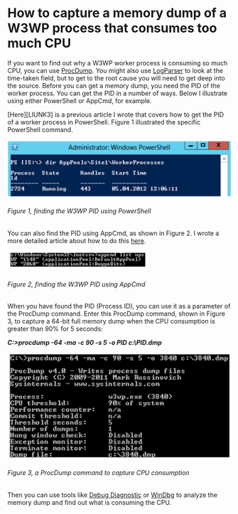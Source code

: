 # How to capture a memory dump of a W3WP process that consumes too much CPU

If you want to find out why a W3WP worker process is consuming so much CPU, you can use [ProcDump][LINK1].  You might also use [LogParser][LINK2] to look at the time-taken field, but to get to the root cause you will need to get deep into the source.  Before you can get a memory dump, you need the PID of the worker process.  You can get the PID in a number of ways.  Below I illustrate using either PowerShell or AppCmd, for example.

[Here][LIUNK3] is a previous article I wrote that covers how to get the PID of a worker process in PowerShell.  Figure 1 illustrated the specific PowerShell command.

![finding the W3WP PID using PowerShell][FIGURE1]
###### Figure 1, finding the W3WP PID using PowerShell

You can also find the PID using AppCmd, as shown in Figure 2.  I wrote a more detailed article about how to do this [here][LINK4].

![finding the W3WP PID using AppCmd][FIGURE2]
###### Figure 2, finding the W3WP PID using AppCmd

When you have found the PID (Process ID), you can use it as a parameter of the ProcDump command.  Enter this ProcDump command, shown in Figure 3, to capture a 64-bit full memory dump when the CPU consumption is greater than 90% for 5 seconds:

***C:\>procdump -64 -ma -c 90 -s 5 -o PID c:\PID.dmp***

![a ProcDump command to capture CPU consumption][FIGURE3]
###### Figure 3, a ProcDump command to capture CPU consumption

Then you can use tools like [Debug Diagnostic][LINK5] or [WinDbg][LINK6] to analyze the memory dump and find out what is consuming the CPU.

[FIGURE1]: ../images/2012/msdn-0194.png "Figure 1, finding the W3WP PID using PowerShell"
[FIGURE2]: ../images/2012/msdn-0195.png "Figure 2, finding the W3WP PID using AppCmd"
[FIGURE3]: ../images/2012/msdn-0196.png "Figure 3, a ProcDump command to capture CPU consumption"

[LINK1]: http://technet.microsoft.com/en-us/sysinternals/dd996900
[LINK2]: http://www.microsoft.com/en-us/download/details.aspx?id=24659
[LINK3]: ../2012/2012-06-using-powershell-3-0-on-windows-8-to-find-the-process-id-pid-of-an-application-pool.md
[LINK4]: ../2012/2012-02-creating-a-w3wp-memory-dump-on-windows-server-2008-r2.md
[LINK5]: http://www.microsoft.com/en-us/download/details.aspx?id=26798
[LINK6]: http://msdn.microsoft.com/en-us/windows/hardware/gg463009.aspx
